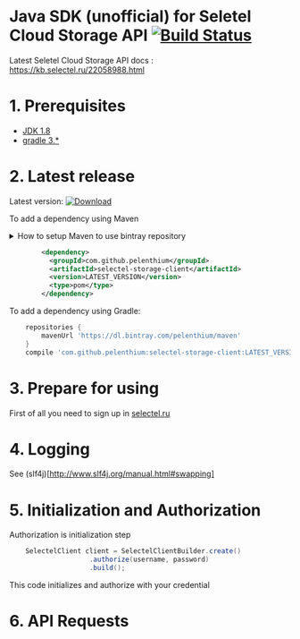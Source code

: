 # Java SDK (unofficial) for Seletel Cloud Storage API [![Build Status](https://travis-ci.org/pelenthium/selectel-storage-client.svg?branch=master)](https://travis-ci.org/pelenthium/selectel-storage-client)

Latest Seletel Cloud Storage API docs : https://kb.selectel.ru/22058988.html

# 1. Prerequisites
 - [JDK 1.8](http://www.oracle.com/technetwork/java/javase/downloads/index.html)
 - [gradle 3.*](https://gradle.org/)

# 2. Latest release
 
Latest version: [ ![Download](https://api.bintray.com/packages/pelenthium/maven/selectel-storage-client/images/download.svg) ](https://bintray.com/pelenthium/maven/selectel-storage-client/_latestVersion)

To add a dependency using Maven <details><summary>How to setup Maven to use bintray repository</summary>

You need to create ~/.m2/settings.xml with this code

```xml
 <?xml version="1.0" encoding="UTF-8" ?>
<settings xsi:schemaLocation='http://maven.apache.org/SETTINGS/1.0.0 http://maven.apache.org/xsd/settings-1.0.0.xsd'
          xmlns='http://maven.apache.org/SETTINGS/1.0.0' xmlns:xsi='http://www.w3.org/2001/XMLSchema-instance'>
   
    <profiles>
        <profile>
            <repositories>
                <repository>
                    <snapshots>
                        <enabled>false</enabled>
                    </snapshots>
                    <id>bintray-pelenthium-maven</id>
                    <name>bintray</name>
                    <url>https://dl.bintray.com/pelenthium/maven</url>
                </repository>
            </repositories>
            <pluginRepositories>
                <pluginRepository>
                    <snapshots>
                        <enabled>false</enabled>
                    </snapshots>
                    <id>bintray-pelenthium-maven</id>
                    <name>bintray-plugins</name>
                    <url>https://dl.bintray.com/pelenthium/maven</url>
                </pluginRepository>
            </pluginRepositories>
            <id>bintray</id>
        </profile>
    </profiles>
    <activeProfiles>
        <activeProfile>bintray</activeProfile>
    </activeProfiles>
</settings>
 ```
</details>

```xml
        <dependency>
          <groupId>com.github.pelenthium</groupId>
          <artifactId>selectel-storage-client</artifactId>
          <version>LATEST_VERSION</version>
          <type>pom</type>
        </dependency>
```
To add a dependency using Gradle:
    
```groovy
    repositories {
        mavenUrl 'https://dl.bintray.com/pelenthium/maven'
    }
    compile 'com.github.pelenthium:selectel-storage-client:LATEST_VERSION'
```

# 3. Prepare for using

First of all you need to sign up in [selectel.ru](https://selectel.ru/services/cloud/storage/?ref_code=3267936d99)

# 4. Logging

See (slf4j)[http://www.slf4j.org/manual.html#swapping]

# 5. Initialization and Authorization

Authorization is initialization step

```java
    SelectelClient client = SelectelClientBuilder.create()
                    .authorize(username, password)
                    .build();
 ```
This code initializes and authorize with your credential



# 6. API Requests


